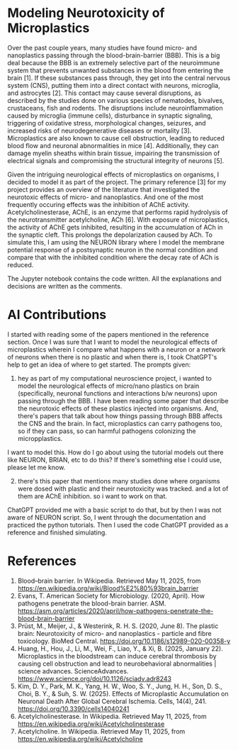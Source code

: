 # Modeling Neurotoxicity of Microplastics

Over the past couple years, many studies have found micro- and nanoplastics passing through the blood-brain-barrier (BBB). This is a big deal because the BBB is an extremely selective part of the neuroimmune system that prevents unwanted substances in the blood from entering the brain [1]. If these substances pass through, they get into the central nervous system (CNS), putting them into a direct contact with neurons, microglia, and astrocytes [2]. This contact may cause several disruptions, as described by the studies done on various species of nematodes, bivalves, crustaceans, fish and rodents. The disruptions include neuroinflammation caused by microglia (immune cells), disturbance in synaptic signaling, triggering of oxidative stress,  morphological changes, seizures, and increased risks of neurodegenerative diseases or mortality [3]. Microplastics are also known to cause cell obstruction, leading to reduced blood flow and neuronal abnormalities in mice [4]. Additionally, they can damage myelin sheaths within brain tissue, impairing the transmission of electrical signals and compromising the structural integrity of neurons [5].

Given the intriguing neurological effects of microplastics on organisms, I decided to model it as part of the project. The primary reference [3] for my project provides an overview of the literature that investigated the neurotoxic effects of micro- and nanoplastics. And one of the most frequently occuring effects was the inhibition of AChE activity. Acetylcholinesterase, AChE, is an enzyme that performs rapid hydrolysis of the neurotransmitter acetylcholine, ACh [6]. With exposure of microplastics, the activity of AChE gets inhibited, resulting in the accumulation of ACh in the synaptic cleft. This prolongs the depolarization caused by ACh. To simulate this, I am using the NEURON library where I model the membrane potential response of a postsynaptic neuron in the normal condition and compare that with the inhibited condition where the decay rate of ACh is reduced. 

The Jupyter notebook contains the code written. All the explanations and decisions are written as the comments.

# AI Contributions
I started with reading some of the papers mentioned in the reference section. Once I was sure that I want to model the neurological effects of microplastics wherein I compare what happens with a neuron or a network of neurons when there is no plastic and when there is, I took ChatGPT's help to get an idea of where to get started. The prompts given:

1. hey as part of my computational neuroscience project, i wanted to model the neurological effects of micro/nano plastics on brain (specifically, neuronal functions and interactions b/w neurons) upon passing through the BBB. I have been reading some paper that describe the neurotoxic effects of these plastics injected into organisms. And, there's papers that talk about how things passing through BBB affects the CNS and the brain. In fact, microplastics can carry pathogens too, so if they can pass, so can harmful pathogens colonizing the micropplastics. 

I want to model this. How do I go about using the tutorial models out there like NEURON, BRIAN, etc to do this? If there's something else I could use, please let me know.

2. there's this paper that mentions many studies done where organisms were dosed with plastic and their neurotoxicity was tracked. and a lot of them are AChE inhibition. so i want to work on that.

ChatGPT provided me with a basic script to do that, but by then I was not aware of NEURON script. So, I went through the documentation and practiced the python tutorials. Then I used the code ChatGPT provided as a reference and finished simulating.

# References
1. Blood–brain barrier. In Wikipedia. Retrieved May 11, 2025, from https://en.wikipedia.org/wiki/Blood%E2%80%93brain_barrier
2. Evans, T. American Society for Microbiology. (2020, April). How pathogens penetrate the blood-brain barrier. ASM. https://asm.org/articles/2020/april/how-pathogens-penetrate-the-blood-brain-barrier
3. Prüst, M., Meijer, J., & Westerink, R. H. S. (2020, June 8). The plastic brain: Neurotoxicity of micro- and nanoplastics - particle and fibre toxicology. BioMed Central. https://doi.org/10.1186/s12989-020-00358-y 
4. Huang, H., Hou, J., Li, M., Wei, F., Liao, Y., & Xi, B. (2025, January 22). Microplastics in the bloodstream can induce cerebral thrombosis by causing cell obstruction and lead to neurobehavioral abnormalities | science advances. ScienceAdvances. https://www.science.org/doi/10.1126/sciadv.adr8243 
5. Kim, D. Y., Park, M. K., Yang, H. W., Woo, S. Y., Jung, H. H., Son, D. S., Choi, B. Y., & Suh, S. W. (2025). Effects of Microplastic Accumulation on Neuronal Death After Global Cerebral Ischemia. Cells, 14(4), 241. https://doi.org/10.3390/cells14040241
6. Acetylcholinesterase. In Wikipedia. Retrieved May 11, 2025, from https://en.wikipedia.org/wiki/Acetylcholinesterase
7. Acetylcholine. In Wikipedia. Retrieved May 11, 2025, from https://en.wikipedia.org/wiki/Acetylcholine
